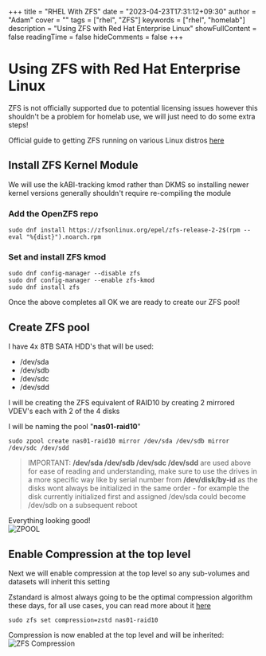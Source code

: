 +++
title = "RHEL With ZFS"
date = "2023-04-23T17:31:12+09:30"
author = "Adam"
cover = ""
tags = ["rhel", "ZFS"]
keywords = ["rhel", "homelab"]
description = "Using ZFS with Red Hat Enterprise Linux"
showFullContent = false
readingTime = false
hideComments = false
+++

# Using ZFS with Red Hat Enterprise Linux
ZFS is not officially supported due to potential licensing issues however this shouldn't be a problem for homelab use, we will just need to do some extra steps!

Official guide to getting ZFS running on various Linux distros [here](https://openzfs.github.io/openzfs-docs/Getting%20Started/index.html)

## Install ZFS Kernel Module
We will use the kABI-tracking kmod rather than DKMS so installing newer kernel versions generally shouldn't require re-compiling the module

### Add the OpenZFS repo
`sudo dnf install https://zfsonlinux.org/epel/zfs-release-2-2$(rpm --eval "%{dist}").noarch.rpm`

### Set and install ZFS kmod  

    sudo dnf config-manager --disable zfs 
    sudo dnf config-manager --enable zfs-kmod  
    sudo dnf install zfs

Once the above completes all OK we are ready to create our ZFS pool!

## Create ZFS pool
I have 4x 8TB SATA HDD's that will be used:  
 - /dev/sda
 - /dev/sdb
 - /dev/sdc
 - /dev/sdd

I will be creating the ZFS equivalent of RAID10 by creating 2 mirrored VDEV's each with 2 of the 4 disks  

I will be naming the pool "**nas01-raid10**"

`sudo zpool create nas01-raid10 mirror /dev/sda /dev/sdb mirror /dev/sdc /dev/sdd`

>IMPORTANT: **/dev/sda /dev/sdb /dev/sdc /dev/sdd** are used above for ease of reading and understanding, make sure to use the drives in a more specific way like by serial number from **/dev/disk/by-id** as the disks wont always be initialized in the same order - for example the disk currently initialized first and assigned /dev/sda could become /dev/sdb on a subsequent reboot

Everything looking good!  
![ZPOOL](../../ZFS-2023-04-25_202804.png)

## Enable Compression at the top level
Next we will enable compression at the top level so any sub-volumes and datasets will inherit this setting    

Zstandard is almost always going to be the optimal compression algorithm these days, for all use cases, you can read more about it [here](https://en.wikipedia.org/wiki/Zstd) 

`sudo zfs set compression=zstd nas01-raid10`  

Compression is now enabled at the top level and will be inherited:
![ZFS Compression](../../ZFS-Compression-2023-05-04_182001.png)